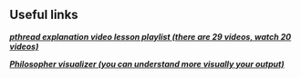 ## Useful links

 __*[pthread explanation video lesson playlist (there are 29 videos, watch 20 videos)](https://www.youtube.com/watch?v=d9s_d28yJq0&list=PLfqABt5AS4FmuQf70psXrsMLEDQXNkLq2&index=1)*__
 
 __*[Philosopher visualizer (you can understand more visually your output)](https://github.com/nafuka11/philosophers-visualizer)*__

